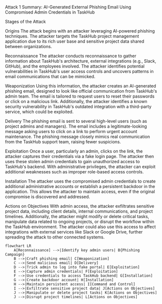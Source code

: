 Attack 1 Summary: AI-Generated External Phishing Email Using Compromised Admin Credentials in TaskHub

Stages of the Attack

Origins
The attack begins with an attacker leveraging AI-powered phishing techniques. The attacker targets the TaskHub project management application due to its rich user base and sensitive project data shared between organizations.

Reconnaissance
The attacker conducts reconnaissance to gather information about TaskHub's architecture, external integrations (e.g., Slack, GitHub), and the employees involved. The attacker identifies potential vulnerabilities in TaskHub's user access controls and uncovers patterns in email communications that can be mimicked.

Weaponization
Using this information, the attacker creates an AI-generated phishing email, designed to look like official communication from TaskHub's admin team. The email is tailored to request users to reset their passwords or click on a malicious link. Additionally, the attacker identifies a known security vulnerability in TaskHub's outdated integration with a third-party service, which could be exploited.

Delivery
The phishing email is sent to several high-level users (such as project admins and managers). The email includes a legitimate-looking message asking users to click on a link to perform urgent account maintenance. The phishing message closely mimics real communication from the TaskHub support team, raising fewer suspicions.

Exploitation
Once a user, particularly an admin, clicks on the link, the attacker captures their credentials via a fake login page. The attacker then uses these stolen admin credentials to gain unauthorized access to TaskHub's backend. With administrative privileges, the attacker can exploit additional weaknesses such as improper role-based access controls.

Installation
The attacker uses the compromised admin credentials to create additional administrative accounts or establish a persistent backdoor in the application. This allows the attacker to maintain access, even if the original compromise is discovered and addressed.

Actions on Objectives
With admin access, the attacker exfiltrates sensitive project data, including client details, internal communications, and project timelines. Additionally, the attacker might modify or delete critical tasks, manipulate data related to ongoing projects, or disrupt the workflow within the TaskHub environment. The attacker could also use this access to affect integrations with external services like Slack or Google Drive, further spreading the attack to other connected systems.

```mermaid
flowchart LR
    A[Reconnaissance] -->|Identify key admin users| B{Phishing Campaign}
    B -->|Craft phishing email| C[Weaponization]
    C -->|Send malicious email| D[Delivery]
    D -->|Trick admin to log into fake portal| E[Exploitation]
    E -->|Capture admin credentials| F[Exploitation]
    F -->|Use credentials to access TaskHub backend| G[Installation]
    G -->|Create backdoor account| H[Installation]
    H -->|Maintain persistent access| I[Command and Control]
    I -->|Exfiltrate sensitive project data| J[Actions on Objectives]
    J -->|Manipulate or delete project tasks| K[Actions on Objectives]
    J -->|Disrupt project timelines| L[Actions on Objectives]

